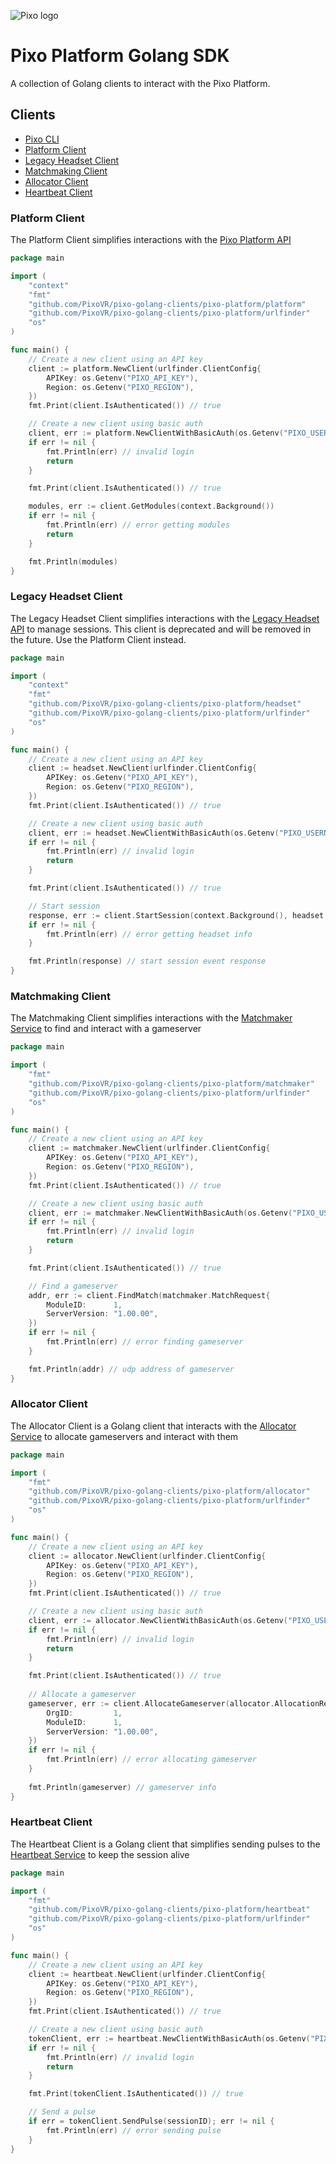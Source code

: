 ![Pixo logo](platform-cli/assets/logo.png)

# Pixo Platform Golang SDK
A collection of Golang clients to interact with the Pixo Platform.

## Clients

- [Pixo CLI](platform-cli/README.md)
- [Platform Client](#platform-client)
- [Legacy Headset Client](#legacy-headset-client)
- [Matchmaking Client](#matchmaking-client)
- [Allocator Client](#allocator-client)
- [Heartbeat Client](#heartbeat-client)


### Platform Client

The Platform Client simplifies interactions with the [Pixo Platform API](https://apex.pixovr.com/v2/swagger/index.html)

```go
package main

import (
    "context"
    "fmt"
    "github.com/PixoVR/pixo-golang-clients/pixo-platform/platform"
    "github.com/PixoVR/pixo-golang-clients/pixo-platform/urlfinder"
    "os"
)

func main() {
    // Create a new client using an API key
    client := platform.NewClient(urlfinder.ClientConfig{
        APIKey: os.Getenv("PIXO_API_KEY"),
        Region: os.Getenv("PIXO_REGION"),
    })
    fmt.Print(client.IsAuthenticated()) // true

    // Create a new client using basic auth
    client, err := platform.NewClientWithBasicAuth(os.Getenv("PIXO_USERNAME"), os.Getenv("PIXO_PASSWORD"), config)
    if err != nil {
        fmt.Println(err) // invalid login
        return
    }

    fmt.Print(client.IsAuthenticated()) // true

    modules, err := client.GetModules(context.Background())
    if err != nil {
        fmt.Println(err) // error getting modules
        return
    }

    fmt.Println(modules)
}
```

### Legacy Headset Client

The Legacy Headset Client simplifies interactions with the [Legacy Headset API](https://modules.apex.pixovr.com/ping)
to manage sessions. This client is deprecated and will be removed in the future. Use the Platform Client instead.

```go
package main

import (
    "context"
    "fmt"
    "github.com/PixoVR/pixo-golang-clients/pixo-platform/headset"
    "github.com/PixoVR/pixo-golang-clients/pixo-platform/urlfinder"
    "os"
)

func main() {
    // Create a new client using an API key
    client := headset.NewClient(urlfinder.ClientConfig{
        APIKey: os.Getenv("PIXO_API_KEY"),
        Region: os.Getenv("PIXO_REGION"),
    })
    fmt.Print(client.IsAuthenticated()) // true

    // Create a new client using basic auth
    client, err := headset.NewClientWithBasicAuth(os.Getenv("PIXO_USERNAME"), os.Getenv("PIXO_PASSWORD"), config)
    if err != nil {
        fmt.Println(err) // invalid login
        return
    }

    fmt.Print(client.IsAuthenticated()) // true

    // Start session
    response, err := client.StartSession(context.Background(), headset.EventRequest{ModuleID: 1})
    if err != nil {
        fmt.Println(err) // error getting headset info
    }

    fmt.Println(response) // start session event response
}
```

### Matchmaking Client

The Matchmaking Client simplifies interactions with the [Matchmaker Service](https://apex.pixovr.com/matchmaking/swagger/index.html) to
find and interact with a gameserver

```go
package main

import (
    "fmt"
    "github.com/PixoVR/pixo-golang-clients/pixo-platform/matchmaker"
    "github.com/PixoVR/pixo-golang-clients/pixo-platform/urlfinder"
    "os"
)

func main() {
    // Create a new client using an API key
    client := matchmaker.NewClient(urlfinder.ClientConfig{
        APIKey: os.Getenv("PIXO_API_KEY"),
        Region: os.Getenv("PIXO_REGION"),
    })
    fmt.Print(client.IsAuthenticated()) // true

    // Create a new client using basic auth
    client, err := matchmaker.NewClientWithBasicAuth(os.Getenv("PIXO_USERNAME"), os.Getenv("PIXO_PASSWORD"), config)
    if err != nil {
        fmt.Println(err) // invalid login
        return
    }

    fmt.Print(client.IsAuthenticated()) // true

    // Find a gameserver
    addr, err := client.FindMatch(matchmaker.MatchRequest{
        ModuleID:      1,
        ServerVersion: "1.00.00",
    })
    if err != nil {
        fmt.Println(err) // error finding gameserver
    }

    fmt.Println(addr) // udp address of gameserver
}
```

### Allocator Client

The Allocator Client is a Golang client that interacts with the [Allocator Service](https://multi-central1.multiplayer.pixovr.com/allocator/swagger/index.html) to
allocate gameservers and interact with them

```go
package main

import (
    "fmt"
    "github.com/PixoVR/pixo-golang-clients/pixo-platform/allocator"
    "github.com/PixoVR/pixo-golang-clients/pixo-platform/urlfinder"
    "os"
)

func main() {
    // Create a new client using an API key
    client := allocator.NewClient(urlfinder.ClientConfig{
        APIKey: os.Getenv("PIXO_API_KEY"),
        Region: os.Getenv("PIXO_REGION"),
    })
    fmt.Print(client.IsAuthenticated()) // true

    // Create a new client using basic auth
    client, err := allocator.NewClientWithBasicAuth(os.Getenv("PIXO_USERNAME"), os.Getenv("PIXO_PASSWORD"), config)
    if err != nil {
        fmt.Println(err) // invalid login
        return
    }

    fmt.Print(client.IsAuthenticated()) // true
	
    // Allocate a gameserver
    gameserver, err := client.AllocateGameserver(allocator.AllocationRequest{
        OrgID:         1,
        ModuleID:      1,
        ServerVersion: "1.00.00",	
    })
    if err != nil {
        fmt.Println(err) // error allocating gameserver
    }
	
    fmt.Println(gameserver) // gameserver info
}
```

### Heartbeat Client

The Heartbeat Client is a Golang client that simplifies sending pulses to the 
[Heartbeat Service](https://apex.pixovr.com/heartbeat/swagger/index.html) to keep the session alive

```go
package main

import (
    "fmt"
    "github.com/PixoVR/pixo-golang-clients/pixo-platform/heartbeat"
    "github.com/PixoVR/pixo-golang-clients/pixo-platform/urlfinder"
    "os"
)

func main() {
    // Create a new client using an API key
    client := heartbeat.NewClient(urlfinder.ClientConfig{
        APIKey: os.Getenv("PIXO_API_KEY"),
        Region: os.Getenv("PIXO_REGION"),
    })
    fmt.Print(client.IsAuthenticated()) // true

    // Create a new client using basic auth
    tokenClient, err := heartbeat.NewClientWithBasicAuth(os.Getenv("PIXO_USERNAME"), os.Getenv("PIXO_PASSWORD"), config)
    if err != nil {
        fmt.Println(err) // invalid login
        return
    }

    fmt.Print(tokenClient.IsAuthenticated()) // true

    // Send a pulse
    if err = tokenClient.SendPulse(sessionID); err != nil {
        fmt.Println(err) // error sending pulse
    }
}
```

